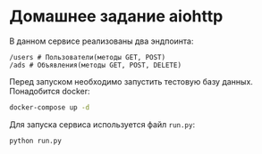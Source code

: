 # Домашнее задание aiohttp

В данном сервисе реализованы два эндпоинта:
```
/users # Пользователи(методы GET, POST) 
/ads # Объявления(методы GET, POST, DELETE)
```
Перед запуском необходимо запустить тестовую базу данных. Понадобится docker:
```bash
docker-compose up -d
```

Для запуска сервиса используется файл ```run.py```:
```bash
python run.py
```